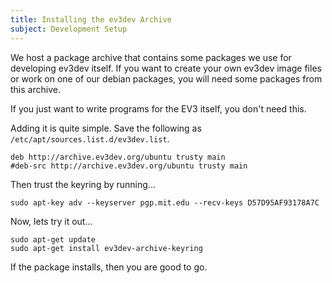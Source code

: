 ```yaml
---
title: Installing the ev3dev Archive
subject: Development Setup
---
```


We host a package archive that contains some packages we use for developing
ev3dev itself. If you want to create your own ev3dev image files or work
on one of our debian packages, you will need some packages from this archive.

If you just want to write programs for the EV3 itself, you don't need this.

Adding it is quite simple. Save the following as `/etc/apt/sources.list.d/ev3dev.list`.

    deb http://archive.ev3dev.org/ubuntu trusty main
    #deb-src http://archive.ev3dev.org/ubuntu trusty main

Then trust the keyring by running...

    sudo apt-key adv --keyserver pgp.mit.edu --recv-keys D57D95AF93178A7C

Now, lets try it out...

    sudo apt-get update
    sudo apt-get install ev3dev-archive-keyring

If the package installs, then you are good to go.
